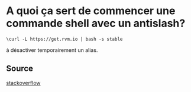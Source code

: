 # A quoi ça sert de commencer une commande shell avec un antislash?

``` \curl -L https://get.rvm.io | bash -s stable ```

à désactiver temporairement un alias.

## Source

[stackoverflow](http://stackoverflow.com/questions/15691977/why-start-a-shell-command-with-a-backslash)